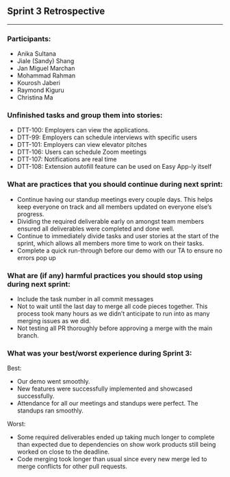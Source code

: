 ## Sprint 3 Retrospective
---
### Participants:
- Anika Sultana
- Jiale (Sandy) Shang
- Jan Miguel Marchan
- Mohammad Rahman
- Kourosh Jaberi
- Raymond Kiguru
- Christina Ma

### Unfinished tasks and group them into stories:
- DTT-100: Employers can view the applications.
- DTT-99: Employers can schedule interviews with specific users
- DTT-101: Employers can view elevator pitches
- DTT-106: Users can schedule Zoom meetings
- DTT-107: Notifications are real time
- DTT-108: Extension autofill feature can be used on Easy App-ly itself

### What are practices that you should continue during next sprint:
- Continue having our standup meetings every couple days. This helps keep everyone on track and all members updated on everyone else’s progress.
- Dividing the required deliverable early on amongst team members ensured all deliverables were completed and done well.
- Continue to immediately divide tasks and user stories at the start of the sprint, which allows all members more time to work on their tasks.
- Complete a quick run-through before our demo with our TA to ensure no errors pop up

### What are (if any) harmful practices you should stop using during next sprint:
- Include the task number in all commit messages
- Not to wait until the last day to merge all code pieces together. This process took many hours as we didn’t anticipate to run into as many merging issues as we did.
- Not testing all PR thoroughly before approving a merge with the main branch. 

### What was your best/worst experience during Sprint 3:
Best: 
- Our demo went smoothly.
- New features were successfully implemented and showcased successfully.
- Attendance for all our meetings and standups were perfect. The standups ran smoothly.

Worst: 
- Some required deliverables ended up taking much longer to complete than expected due to dependencies on show work products still being worked on close to the deadline.
- Code merging took longer than usual since every new merge led to merge conflicts for other pull requests.
